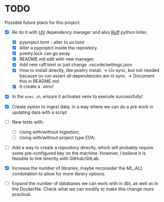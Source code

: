 # TODO

Possible future plans for this project:

- [x] Re do it with [UV](https://docs.astral.sh/uv/reference/cli/#uv) dependency manager and also [Ruff](https://docs.astral.sh/ruff/) python linter.
    - [x] pyproject.toml - alter to uv.toml
    - [x] Alter a pyproject inside the repository.
    - [x] poetry.lock can go away
    - [x] README.md edit with new manager.
    - [x] Add new ruff.toml or just change .vscode/settings.json  
    - [x] How to install directly, like poetry install. -> Uv sync, but not needed because uv run assert all dependencies are in sync. -> Document this in README.md
    - [x] It create a .venv!

- [x] In the `exec.sh`, ensure it activates venv to execute successfully!

- [x] Create option to ingest data, in a way where we can do a pre work in updating data with a script

- [ ] New tests with:
    - [ ] Using with/without ingestion;
    - [ ] Using with/without project type EDA;

- [ ] Add a way to create a repository directly, which will probably require some pre-configured key on the machine. However, I believe it is feasible to link directly with GitHub/GitLab.  

- [x] Increase the number of libraries, maybe reconsider the *ML_ALL* combination to allow for more library options.  

- [ ] Expand the number of databases we can work with in dbt, as well as in the Dockerfile. Check what we can modify to make this change more practical.  
